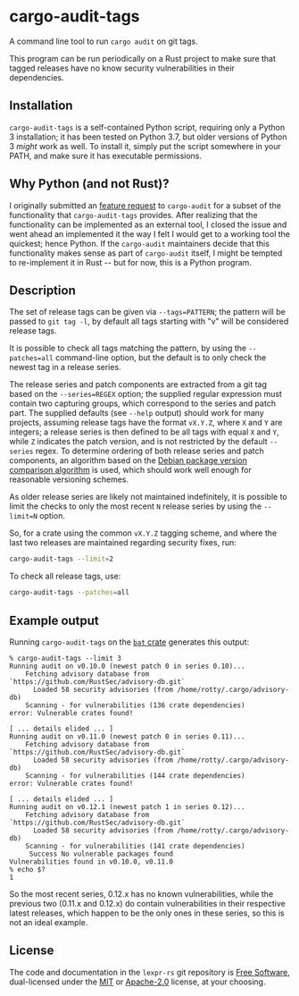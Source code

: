 # cargo-audit-tags

A command line tool to run `cargo audit` on git tags.

This program can be run periodically on a Rust project to make sure
that tagged releases have no know security vulnerabilities in their
dependencies.

## Installation

`cargo-audit-tags` is a self-contained Python script, requiring only a
Python 3 installation; it has been tested on Python 3.7, but older
versions of Python 3 *might* work as well. To install it, simply put
the script somewhere in your PATH, and make sure it has executable
permissions.

## Why Python (and not Rust)?

I originally submitted an [feature
request](https://github.com/RustSec/cargo-audit/issues/142) to
`cargo-audit` for a subset of the functionality that
`cargo-audit-tags` provides. After realizing that the functionality
can be implemented as an external tool, I closed the issue and went
ahead an implemented it the way I felt I would get to a working tool
the quickest; hence Python. If the `cargo-audit` maintainers decide
that this functionality makes sense as part of `cargo-audit` itself, I
might be tempted to re-implement it in Rust -- but for now, this is a
Python program.

## Description

The set of release tags can be given via `--tags=PATTERN`; the pattern
will be passed to `git tag -l`, by default all tags starting with "v"
will be considered release tags.

It is possible to check all tags matching the pattern, by using the
`--patches=all` command-line option, but the default is to only check
the newest tag in a release series.

The release series and patch components are extracted from a git tag
based on the `--series=REGEX` option; the supplied regular expression
must contain two capturing groups, which correspond to the series and
patch part. The supplied defaults (see `--help` output) should work
for many projects, assuming release tags have the format `vX.Y.Z`,
where `X` and `Y` are integers; a release series is then defined to be
all tags with equal `X` and `Y`, while `Z` indicates the patch
version, and is not restricted by the default `--series` regex. To
determine ordering of both release series and patch components, an
algorithm based on the [Debian package version comparison algorithm]
is used, which should work well enough for reasonable versioning
schemes.

As older release series are likely not maintained indefinitely, it is
possible to limit the checks to only the most recent `N` release
series by using the `--limit=N` option.

So, for a crate using the common `vX.Y.Z` tagging scheme, and where
the last two releases are maintained regarding security fixes, run:

```sh
cargo-audit-tags --limit=2
```

To check all release tags, use:

```sh
cargo-audit-tags --patches=all
```

## Example output

Running `cargo-audit-tags` on the [`bat` crate] generates this output:

```
% cargo-audit-tags --limit 3
Running audit on v0.10.0 (newest patch 0 in series 0.10)...
    Fetching advisory database from `https://github.com/RustSec/advisory-db.git`
      Loaded 58 security advisories (from /home/rotty/.cargo/advisory-db)
    Scanning - for vulnerabilities (136 crate dependencies)
error: Vulnerable crates found!

[ ... details elided ... ]
Running audit on v0.11.0 (newest patch 0 in series 0.11)...
    Fetching advisory database from `https://github.com/RustSec/advisory-db.git`
      Loaded 58 security advisories (from /home/rotty/.cargo/advisory-db)
    Scanning - for vulnerabilities (144 crate dependencies)
error: Vulnerable crates found!

[ ... details elided ... ]
Running audit on v0.12.1 (newest patch 1 in series 0.12)...
    Fetching advisory database from `https://github.com/RustSec/advisory-db.git`
      Loaded 58 security advisories (from /home/rotty/.cargo/advisory-db)
    Scanning - for vulnerabilities (141 crate dependencies)
     Success No vulnerable packages found
Vulnerabilities found in v0.10.0, v0.11.0
% echo $?
1
```

So the most recent series, 0.12.x has no known vulnerabilities, while
the previous two (0.11.x and 0.12.x) do contain vulnerabilities in
their respective latest releases, which happen to be the only ones in
these series, so this is not an ideal example.

## License

The code and documentation in the `lexpr-rs` git repository is [Free
Software], dual-licensed under the [MIT](./LICENSE-MIT) or
[Apache-2.0](./LICENSE-APACHE) license, at your choosing.

[Free Software]: https://www.gnu.org/philosophy/free-sw.html
[Debian package version comparison algorithm]: https://www.debian.org/doc/debian-policy/ch-controlfields.html
[`bat` crate]: https://crates.io/crates/bat
